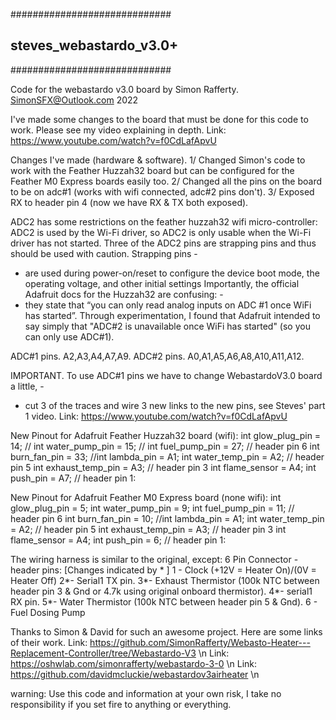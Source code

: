 #############################
## steves_webastardo_v3.0+ ##
#############################

Code for the webastardo v3.0 board by Simon Rafferty.
SimonSFX@Outlook.com 2022

I've made some changes to the board that must be done for this code to work.
Please see my video explaining in depth.
Link: https://www.youtube.com/watch?v=f0CdLafApvU

Changes I've made (hardware & software).
1/ Changed Simon's code to work with the Feather Huzzah32 board but can be configured for the Feather M0 Express boards easily too.
2/ Changed all the pins on the board to be on adc#1 (works with wifi connected, adc#2 pins don't).
3/ Exposed RX to header pin 4 (now we have RX & TX both exposed).

ADC2 has some restrictions on the feather huzzah32 wifi micro-controller:
ADC2 is used by the Wi-Fi driver, so ADC2 is only usable when the Wi-Fi driver has not started.
Three of the ADC2 pins are strapping pins and thus should be used with caution. Strapping pins -
- are used during power-on/reset to configure the device boot mode, the operating voltage, and other initial settings
Importantly, the official Adafruit docs for the Huzzah32 are confusing: -
- they state that “you can only read analog inputs on ADC #1 once WiFi has started”. 
Through experimentation, I found that Adafruit intended to say simply that "ADC#2 is unavailable once WiFi has started" (so you can only use ADC#1).

ADC#1 pins.
A2,A3,A4,A7,A9.
ADC#2 pins.
A0,A1,A5,A6,A8,A10,A11,A12.

IMPORTANT.
To use ADC#1 pins we have to change WebastardoV3.0 board a little, -
- cut 3 of the traces and wire 3 new links to the new pins, see Steves' part 1 video.
Link: https://www.youtube.com/watch?v=f0CdLafApvU

New Pinout for Adafruit Feather Huzzah32 board (wifi):
int glow_plug_pin = 14; // 
int water_pump_pin = 15; // 
int fuel_pump_pin = 27; // header pin 6
int burn_fan_pin = 33; 
//int lambda_pin = A1;
int water_temp_pin = A2; // header pin 5
int exhaust_temp_pin = A3; // header pin 3
int flame_sensor = A4;
int push_pin = A7; // header pin 1:

New Pinout for Adafruit Feather M0 Express board (none wifi):
int glow_plug_pin = 5;
int water_pump_pin = 9;
int fuel_pump_pin = 11; // header pin 6
int burn_fan_pin = 10;
//int lambda_pin = A1;
int water_temp_pin = A2; // header pin 5
int exhaust_temp_pin = A3; // header pin 3
int flame_sensor = A4;
int push_pin = 6; // header pin 1:

The wiring harness is similar to the original, except:
6 Pin Connector - header pins:  [Changes indicated by * ]
1 - Clock (+12V = Heater On)/(0V = Heater Off)
2*- Serial1 TX pin.
3*- Exhaust Thermistor (100k NTC between header pin 3 & Gnd or 4.7k using original onboard thermistor).
4*- serial1 RX pin.
5*- Water Thermistor (100k NTC between header pin 5 & Gnd).
6 - Fuel Dosing Pump

Thanks to Simon & David for such an awesome project.
Here are some links of their work.
Link: https://github.com/SimonRafferty/Webasto-Heater---Replacement-Controller/tree/Webastardo-V3 \n
Link: https://oshwlab.com/simonrafferty/webastardo-3-0 \n
Link: https://github.com/davidmcluckie/webastardov3airheater \n

warning:
Use this code and information at your own risk, I take no responsibility if you set fire to anything or everything.